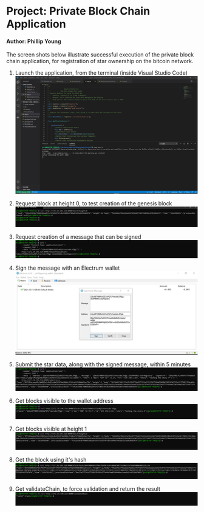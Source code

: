 # Project: Private Block Chain Application

#### Author: Phillip Young

The screen shots below illustrate successful execution of the private block chain application, for registration of star ownership on the bitcoin network. 

1. Launch the application, from the terminal (inside Visual Studio Code)
![Launch the app](images/1_running_app.jpg)

2. Request block at height 0, to test creation of the genesis block
![GET block/height/0](images/2_get_genesis_block.jpg)

3. Request creation of a message that can be signed
![POST requestValidation](images/3_POST_requestValidation.jpg)

4. Sign the message with an Electrum wallet
![Sign Message](images/4_Sign_Message.jpg)

5. Submit the star data, along with the signed message, within 5 minutes
![POST submitstar](images/5_POST_submitstar.jpg)

6. Get blocks visible to the wallet address
![GET blocks/{address}](images/6_GET_blocks_for_address.jpg)

7. Get blocks visible at height 1 
![GET block/height/1](images/7_GET_block_height.jpg)

8. Get the block using it's hash
![GET block/hash/{hash}](images/8_GET_block_hash.jpg)

9. Get validateChain, to force validation and return the result
![GET validateChain](images/9_validateChain.jpg)

